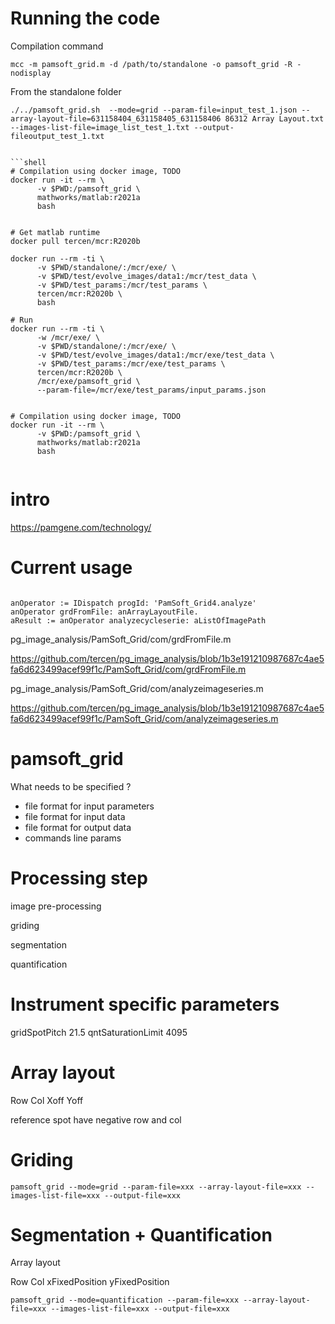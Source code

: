 
# Running the code

Compilation command

```shell
mcc -m pamsoft_grid.m -d /path/to/standalone -o pamsoft_grid -R -nodisplay

```
 
From the standalone folder
```shell
./../pamsoft_grid.sh  --mode=grid --param-file=input_test_1.json --array-layout-file=631158404_631158405_631158406 86312 Array Layout.txt --images-list-file=image_list_test_1.txt --output-fileoutput_test_1.txt
```



```

```shell
# Compilation using docker image, TODO 
docker run -it --rm \
      -v $PWD:/pamsoft_grid \
      mathworks/matlab:r2021a
      bash
   
```


```shell
# Get matlab runtime
docker pull tercen/mcr:R2020b

docker run --rm -ti \
      -v $PWD/standalone/:/mcr/exe/ \
      -v $PWD/test/evolve_images/data1:/mcr/test_data \
      -v $PWD/test_params:/mcr/test_params \
      tercen/mcr:R2020b \
      bash
      
# Run
docker run --rm -ti \
      -w /mcr/exe/ \
      -v $PWD/standalone/:/mcr/exe/ \
      -v $PWD/test/evolve_images/data1:/mcr/exe/test_data \
      -v $PWD/test_params:/mcr/exe/test_params \
      tercen/mcr:R2020b \
      /mcr/exe/pamsoft_grid \
      --param-file=/mcr/exe/test_params/input_params.json


```

```shell
# Compilation using docker image, TODO 
docker run -it --rm \
      -v $PWD:/pamsoft_grid \
      mathworks/matlab:r2021a
      bash
   
```


# intro

https://pamgene.com/technology/


# Current usage


```smalltalk

anOperator := IDispatch progId: 'PamSoft_Grid4.analyze'
anOperator grdFromFile: anArrayLayoutFile.
aResult := anOperator analyzecycleserie: aListOfImagePath

```

pg_image_analysis/PamSoft_Grid/com/grdFromFile.m

https://github.com/tercen/pg_image_analysis/blob/1b3e191210987687c4ae5fa6d623499acef99f1c/PamSoft_Grid/com/grdFromFile.m

pg_image_analysis/PamSoft_Grid/com/analyzeimageseries.m

https://github.com/tercen/pg_image_analysis/blob/1b3e191210987687c4ae5fa6d623499acef99f1c/PamSoft_Grid/com/analyzeimageseries.m



# pamsoft_grid

What needs to be specified ?

- file format for input parameters
- file format for input data
- file format for output data
- commands line params

# Processing step

image pre-processing

griding



segmentation

quantification


# Instrument specific parameters

gridSpotPitch   21.5
qntSaturationLimit   4095

# Array layout

Row
Col
Xoff
Yoff

reference spot have negative row and col

# Griding

```shell
pamsoft_grid --mode=grid --param-file=xxx --array-layout-file=xxx --images-list-file=xxx --output-file=xxx
```

# Segmentation + Quantification

Array layout

Row
Col
xFixedPosition
yFixedPosition

```shell
pamsoft_grid --mode=quantification --param-file=xxx --array-layout-file=xxx --images-list-file=xxx --output-file=xxx
```
